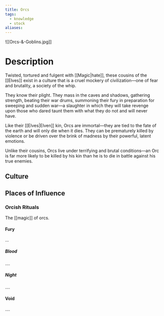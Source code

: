 ```yaml
---
title: Orcs
tags:
  - knowledge
  - stock
aliases:
---
```

![[Orcs-&-Goblins.jpg]]
# Description
Twisted, tortured and fulgent with [[Magic|hate]], these cousins of the [[Elves]] exist in a culture that is a cruel mockery of civilization—one of fear and brutality, a society of the whip.

They know their plight. They mass in the caves and shadows, gathering strength, beating their war drums, summoning their fury in preparation for sweeping and sudden war—a slaughter in which they will take revenge upon those who dared taunt them with what they do not and will never have.

Like their [[Elves|Elven]] kin, Orcs are immortal—they are tied to the fate of the earth and will only die when it dies. They can be prematurely killed by violence or be driven over the brink of madness by their powerful, latent emotions.

Unlike their cousins, Orcs live under terrifying and brutal conditions—an Orc is far more likely to be killed by his kin than he is to die in battle against his true enemies.

## Culture


## Places of Influence


### Orcish Rituals
The [[magic]] of orcs.

#### Fury
...

##### Blood
....

##### Night
....

#### Void
....

